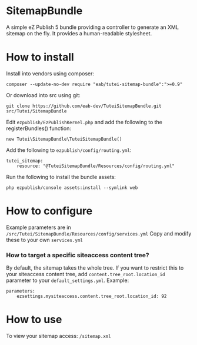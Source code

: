 # SitemapBundle

A simple eZ Publish 5 bundle providing a controller to generate an XML sitemap on the fly.
It provides a human-readable stylesheet.

# How to install

Install into vendors using composer:

	composer --update-no-dev require "eab/tutei-sitemap-bundle":">=0.9"

Or download into src using git:

    git clone https://github.com/eab-dev/TuteiSitemapBundle.git src/Tutei/SitemapBundle

Edit `ezpublish/EzPublishKernel.php` and add the following to the registerBundles() function:

    new Tutei\SitemapBundle\TuteiSitemapBundle()

Add the following to `ezpublish/config/routing.yml`:

    tutei_sitemap:
        resource: "@TuteiSitemapBundle/Resources/config/routing.yml"

Run the following to install the bundle assets:

    php ezpublish/console assets:install --symlink web

# How to configure

Example parameters are in `/src/Tutei/SitemapBundle/Resources/config/services.yml`
Copy and modify these to your own `services.yml`

### How to target a specific siteaccess content tree?

By default, the sitemap takes the whole tree. If you want to restrict this to your siteaccess content tree, add `content.tree_root.location_id` parameter to your `default_settings.yml`. Example:

    parameters:
        ezsettings.mysiteaccess.content.tree_root.location_id: 92

# How to use

To view your sitemap access: `/sitemap.xml`
